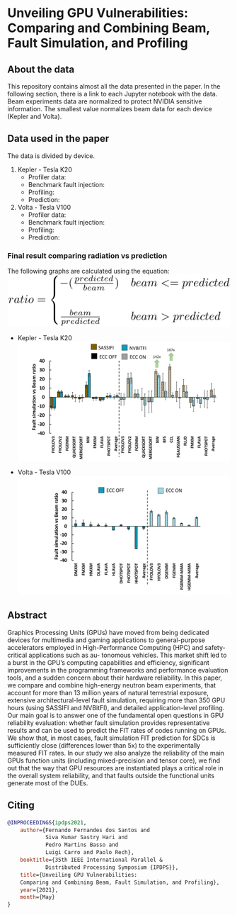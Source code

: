 # Unveiling GPU Vulnerabilities: Comparing and Combining Beam, Fault Simulation, and Profiling

## About the data
This repository contains almost all the data presented in the paper. 
In the following section, there is a link to each Jupyter
notebook with the data.
Beam experiments data are normalized to protect NVIDIA 
sensitive information. The smallest value normalizes beam
data for each device (Kepler and Volta).

## Data used in the paper

The data is divided by device.
1. Kepler - Tesla K20
    - Profiler data:
    - Benchmark fault injection:
    - Profiling:
    - Prediction:
2. Volta - Tesla V100
    - Profiler data:
    - Benchmark fault injection:
    - Profiling:
    - Prediction:

### Final result comparing radiation vs prediction
The following graphs are calculated using the equation:
![](figures/ratio.svg)


- Kepler - Tesla K20
![](figures/prediction_kepler.svg)

- Volta - Tesla V100
![](figures/prediction_volta.svg)


## Abstract
Graphics Processing Units (GPUs) have moved from
being dedicated devices for multimedia and gaming applications
to general-purpose accelerators employed in High-Performance
Computing (HPC) and safety-critical applications such as au-
tonomous vehicles. This market shift led to a burst in the GPU’s
computing capabilities and efficiency, significant improvements in
the programming frameworks and performance evaluation tools,
and a sudden concern about their hardware reliability.
In this paper, we compare and combine high-energy neutron
beam experiments, that account for more than 13 million years
of natural terrestrial exposure, extensive architectural-level fault
simulation, requiring more than 350 GPU hours (using SASSIFI
and NVBitFI), and detailed application-level profiling. Our main
goal is to answer one of the fundamental open questions in
GPU reliability evaluation: whether fault simulation provides
representative results and can be used to predict the FIT rates
of codes running on GPUs. We show that, in most cases,
fault simulation FIT prediction for SDCs is sufficiently close
(differences lower than 5x) to the experimentally measured FIT
rates. In our study we also analyze the reliability of the main
GPUs function units (including mixed-precision and tensor core),
we find out that the way that GPU resources are instantiated
plays a critical role in the overall system reliability, and that
faults outside the functional units generate most of the DUEs.






## Citing

```bibtex
@INPROCEEDINGS{ipdps2021,
    author={Fernando Fernandes dos Santos and 
            Siva Kumar Sastry Hari and 
            Pedro Martins Basso and
            Luigi Carro and Paolo Rech},
    booktitle={35th IEEE International Parallel & 
            Distributed Processing Symposium {IPDPS}},
    title={Unveiling GPU Vulnerabilities: 
    Comparing and Combining Beam, Fault Simulation, and Profiling},
    year={2021},
    month={May}
}
```